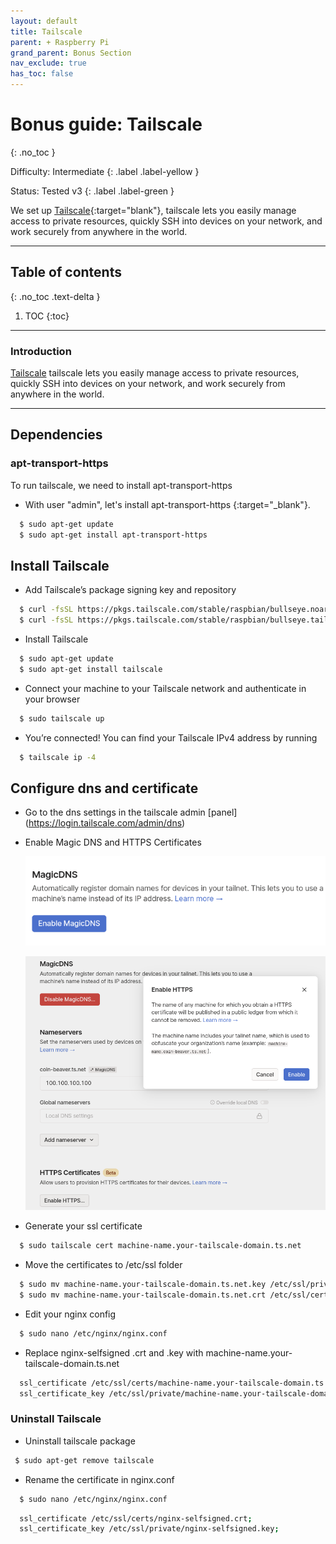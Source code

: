 ```yaml
---
layout: default
title: Tailscale
parent: + Raspberry Pi
grand_parent: Bonus Section
nav_exclude: true
has_toc: false
---
```


# Bonus guide: Tailscale
{: .no_toc }

Difficulty: Intermediate
{: .label .label-yellow }

Status: Tested v3
{: .label .label-green }

We set up [Tailscale](https://tailscale.com/download/linux/rpi-bullseye){:target="blank"}, tailscale lets you easily manage access to private resources, quickly SSH into devices on your network, and work securely from anywhere in the world.

---

## Table of contents
{: .no_toc .text-delta }

1. TOC
{:toc}

---

### Introduction
[Tailscale](https://github.com/joinmarket-webui/jam) tailscale lets you easily manage access to private resources, quickly SSH into devices on your network, and work securely from anywhere in the world.

---

## Dependencies

### apt-transport-https

To run tailscale, we need to install apt-transport-https

* With user "admin", let's install apt-transport-https {:target="_blank"}.

```sh
  $ sudo apt-get update
  $ sudo apt-get install apt-transport-https
```

## Install Tailscale
* Add Tailscale’s package signing key and repository

```sh
  $ curl -fsSL https://pkgs.tailscale.com/stable/raspbian/bullseye.noarmor.gpg | sudo tee /usr/share/keyrings/tailscale-archive-keyring.gpg > /dev/null
  $ curl -fsSL https://pkgs.tailscale.com/stable/raspbian/bullseye.tailscale-keyring.list | sudo tee /etc/apt/sources.list.d/tailscale.list
```

* Install Tailscale

```sh
  $ sudo apt-get update
  $ sudo apt-get install tailscale
```

* Connect your machine to your Tailscale network and authenticate in your browser

```sh
  $ sudo tailscale up
```

* You’re connected! You can find your Tailscale IPv4 address by running

```sh
  $ tailscale ip -4
```

## Configure dns and certificate

* Go to the dns settings in the tailscale admin [panel] (https://login.tailscale.com/admin/dns)

* Enable Magic DNS and HTTPS Certificates
  
  ![tailscale_magic_dns](../../../images/tailscale_magic_dns.png)

  ![tailscale_https](../../../images/tailscale_https.png)

* Generate your ssl certificate
  
```sh
  $ sudo tailscale cert machine-name.your-tailscale-domain.ts.net
```

* Move the certificates to /etc/ssl folder
  
```sh
  $ sudo mv machine-name.your-tailscale-domain.ts.net.key /etc/ssl/private/machine-name.your-tailscale-domain.ts.net.key
  $ sudo mv machine-name.your-tailscale-domain.ts.net.crt /etc/ssl/certs/machine-name.your-tailscale-domain.ts.net.crt
```

* Edit your nginx config
  
```sh
  $ sudo nano /etc/nginx/nginx.conf
```

* Replace nginx-selfsigned .crt and .key with machine-name.your-tailscale-domain.ts.net

```sh
  ssl_certificate /etc/ssl/certs/machine-name.your-tailscale-domain.ts.net.crt;
  ssl_certificate_key /etc/ssl/private/machine-name.your-tailscale-domain.ts.net.key;
```

### Uninstall Tailscale

* Uninstall tailscale package

```sh
 $ sudo apt-get remove tailscale
```

* Rename the certificate in nginx.conf

```sh
  $ sudo nano /etc/nginx/nginx.conf
```

```sh
  ssl_certificate /etc/ssl/certs/nginx-selfsigned.crt;
  ssl_certificate_key /etc/ssl/private/nginx-selfsigned.key;
```